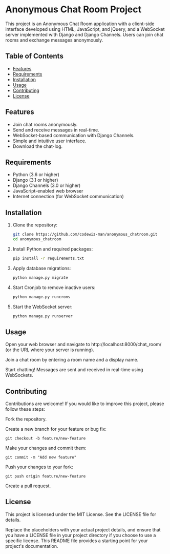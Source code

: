 # Anonymous Chat Room Project

This project is an Anonymous Chat Room application with a client-side interface developed using HTML, JavaScript, and jQuery, and a WebSocket server implemented with Django and Django Channels. Users can join chat rooms and exchange messages anonymously.

## Table of Contents
- [Features](#features)
- [Requirements](#requirements)
- [Installation](#installation)
- [Usage](#usage)
- [Contributing](#contributing)
- [License](#license)

## Features

- Join chat rooms anonymously.
- Send and receive messages in real-time.
- WebSocket-based communication with Django Channels.
- Simple and intuitive user interface.
- Download the chat-log.

## Requirements

- Python (3.6 or higher)
- Django (3.1 or higher)
- Django Channels (3.0 or higher)
- JavaScript-enabled web browser
- Internet connection (for WebSocket communication)

## Installation

1. Clone the repository:

   ```bash
   git clone https://github.com/codewiz-man/anonymous_chatroom.git
   cd anonymous_chatroom 
    ```

2. Install Python and required packages:
    ```bash
    pip install -r requirements.txt
    ```
    
3. Apply database migrations:

    ```bash
    python manage.py migrate
    ```

4. Start Cronjob to remove inactive users:
    ```bash
    python manage.py runcrons
    ```

5. Start the WebSocket server:
    ```bash
    python manage.py runserver
    ```

## Usage

Open your web browser and navigate to http://localhost:8000/chat_room/ (or the URL where your server is running).

Join a chat room by entering a room name and a display name.

Start chatting! Messages are sent and received in real-time using WebSockets.

## Contributing

Contributions are welcome! If you would like to improve this project, please follow these steps:

Fork the repository.

Create a new branch for your feature or bug fix:

    git checkout -b feature/new-feature

Make your changes and commit them:

    git commit -m "Add new feature"

Push your changes to your fork:

    git push origin feature/new-feature

Create a pull request.

## License

This project is licensed under the MIT License. See the LICENSE file for details.

Replace the placeholders with your actual project details, and ensure that you have a LICENSE file in your project directory if you choose to use a specific license. This README file provides a starting point for your project's documentation.